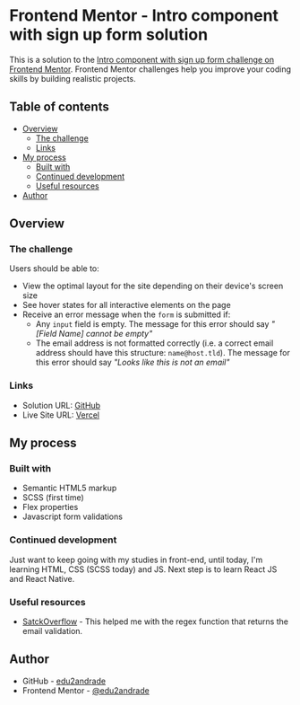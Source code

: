 # Frontend Mentor - Intro component with sign up form solution

This is a solution to the [Intro component with sign up form challenge on Frontend Mentor](https://www.frontendmentor.io/challenges/intro-component-with-signup-form-5cf91bd49edda32581d28fd1). Frontend Mentor challenges help you improve your coding skills by building realistic projects. 

## Table of contents

- [Overview](#overview)
  - [The challenge](#the-challenge)
  - [Links](#links)
- [My process](#my-process)
  - [Built with](#built-with)
  - [Continued development](#continued-development)
  - [Useful resources](#useful-resources)
- [Author](#author)


## Overview

### The challenge

Users should be able to:

- View the optimal layout for the site depending on their device's screen size
- See hover states for all interactive elements on the page
- Receive an error message when the `form` is submitted if:
  - Any `input` field is empty. The message for this error should say *"[Field Name] cannot be empty"*
  - The email address is not formatted correctly (i.e. a correct email address should have this structure: `name@host.tld`). The message for this error should say *"Looks like this is not an email"*


### Links

- Solution URL: [GitHub](https://github.com/edu2andrade/intro-component-with-signup-form-master)
- Live Site URL: [Vercel](https://intro-component-with-signup-form-master-sable.vercel.app/)

## My process

### Built with

- Semantic HTML5 markup
- SCSS (first time)
- Flex properties
- Javascript form validations


### Continued development

Just want to keep going with my studies in front-end, until today, I'm learning HTML, CSS (SCSS today) and JS. Next step is to learn React JS and React Native.


### Useful resources

- [SatckOverflow](https://stackoverflow.com/questions/46155/how-to-validate-an-email-address-in-javascript) - This helped me with the regex function that returns the email validation.


## Author

- GitHub - [edu2andrade](https://github.com/edu2andrade)
- Frontend Mentor - [@edu2andrade](https://www.frontendmentor.io/profile/edu2andrade)
